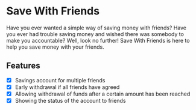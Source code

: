 # Save With Friends

Have you ever wanted a simple way of saving money with friends? Have you ever had
trouble saving money and wished there was somebody to make you accountable? Well,
look no further! Save With Friends is here to help you save money with your friends.

## Features

- [x] Savings account for multiple friends
- [x] Early withdrawal if all friends have agreed
- [x] Allowing withdrawal of funds after a certain amount has been reached
- [x] Showing the status of the account to friends

